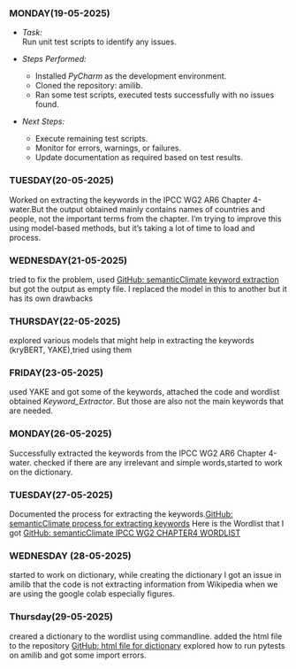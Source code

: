 ### MONDAY(19-05-2025)
- *Task:*  
  Run unit test scripts to identify any issues.

- *Steps Performed:*
  - Installed *PyCharm* as the development environment.
  - Cloned the repository: amilib.
  - Ran some test scripts, executed tests successfully with no issues found.
- *Next Steps:*
   - Execute remaining test scripts.
   - Monitor for errors, warnings, or failures.
   - Update documentation as required based on test results.               
### TUESDAY(20-05-2025)
Worked on extracting the keywords in the IPCC WG2 AR6 Chapter 4-water.But the output obtained  mainly contains names of countries and people, not the important terms from the chapter. I’m trying to improve this using model-based methods, but it’s taking a lot of time to load and process.
### WEDNESDAY(21-05-2025)
tried to fix the problem, used [GitHub: semanticClimate keyword extraction](https://github.com/petermr/semanticClimate/blob/main/keyword_extraction/code_v2/keyword_extraction_v2_test.py)
but got the output as empty file. I replaced the model in this to another but it has its own drawbacks
### THURSDAY(22-05-2025)
explored various models that might help in extracting the keywords (kryBERT, YAKE),tried using them
### FRIDAY(23-05-2025)
used YAKE and got some of the keywords, attached the code and wordlist obtained *Keyword_Extractor*. But those are also not the main keywords that are needed.
### MONDAY(26-05-2025)
Successfully extracted the keywords from the IPCC WG2 AR6 Chapter 4-water. checked if there are any  irrelevant and simple words,started to work on the dictionary.
### TUESDAY(27-05-2025)
Documented the process for extracting the keywords.[GitHub: semanticClimate process for extracting keywords](https://github.com/semanticClimate/internship_sC/blob/Haarthi/Keyword_Extraction_Process.md)
Here is the Wordlist that I got
[GitHub: semanticClimate IPCC WG2 CHAPTER4 WORDLIST](https://github.com/semanticClimate/internship_sC/blob/Haarthi/Keyword_Extraction/keyphrases.csv)
### WEDNESDAY (28-05-2025)
started to work on dictionary, while creating the dictionary I got an issue in amilib that the code is not extracting information from Wikipedia when we are using the google colab especially figures.
### Thursday(29-05-2025)
creared a dictionary to the wordlist using commandline.
added the html file to the repository [GitHub: html file for dictionary](https://github.com/semanticClimate/internship_sC/blob/Haarthi/wg2chap04_dict.html)
explored how to run pytests on amilib and got some import errors.

